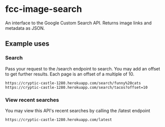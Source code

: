 # fcc-image-search
An interface to the Google Custom Search API. Returns image links and metadata as JSON.

## Example uses

### Search
Pass your request to the /search endpoint to search. You may add an offset to
get further results. Each page is an offset of a multiple of 10.

    https://cryptic-castle-1280.herokuapp.com/search/funny%20cats
    https://cryptic-castle-1280.herokuapp.com/search/tacos?offset=10
    
### View recent searches
You may view this API's recent searches by calling the /latest endpoint

    https://cryptic-castle-1280.herokuapp.com/latest